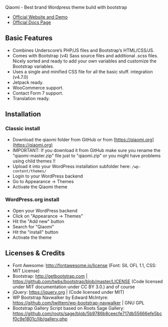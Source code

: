 Qiaomi - Best brand Wordpress theme build with bootstrap

* [Official Website and Demo](https://qiaomi.org/)
* [Official Docs Page](https://qiaomi.org/docs)

## Basic Features

- Combines Underscore’s PHP/JS files and Bootstrap’s HTML/CSS/JS.
- Comes with Bootstrap (v4) Sass source files and additional .scss files. Nicely sorted and ready to add your own variables and customize the Bootstrap variables.
- Uses a single and minified CSS file for all the basic stuff.
integration (v4.7.0)
- Jetpack ready.
- WooCommerce support.
- Contact Form 7 support.
- Translation ready.

## Installation

### Classic install
- Download the qiaomi folder from GitHub or from [https://qiaomi.org](https://qiaomi.org)
- IMPORTANT: If you download it from GitHub make sure you rename the "qiaomi-master.zip" file just to "qiaomi.zip" or you might have problems using child themes !!
- Upload it into your WordPress installation subfolder here: `/wp-content/themes/`
- Login to your WordPress backend
- Go to Appearance → Themes
- Activate the Qiaomi theme

### WordPress.org install
- Open your WordPress backend
- Click on "Appearance -> Themes"
- Hit the "Add new" button
- Search for "Qiaomi"
- Hit the "install" button
- Activate the theme


## Licenses & Credits
- Font Awesome: http://fontawesome.io/license (Font: SIL OFL 1.1, CSS: MIT License)
- Bootstrap: http://getbootstrap.com | https://github.com/twbs/bootstrap/blob/master/LICENSE (Code licensed under MIT documentation under CC BY 3.0.)
and of course
- jQuery: https://jquery.org | (Code licensed under MIT)
- WP Bootstrap Navwalker by Edward McIntyre: https://github.com/twittem/wp-bootstrap-navwalker | GNU GPL
- Bootstrap Gallery Script based on Roots Sage Gallery: https://github.com/roots/sage/blob/5b9786b8ceecfe717db55666efe5bcf0c9e1801c/lib/gallery.php
